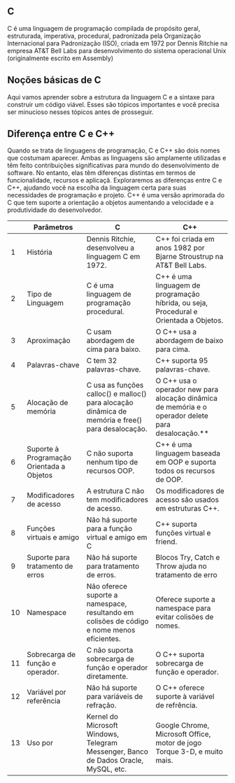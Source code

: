 ## C
C é uma linguagem de programação compilada de propósito geral, estruturada, imperativa, procedural, padronizada pela Organização Internacional para Padronização (ISO), criada em 1972 por Dennis Ritchie na empresa AT&T Bell Labs para desenvolvimento do sistema operacional Unix (originalmente escrito em Assembly)

## Noções básicas de C
Aqui vamos aprender sobre a estrutura da linguagem C e a sintaxe para construir um código viável.
Esses são tópicos importantes e você precisa ser minucioso nesses tópicos antes de prosseguir.

## Diferença entre C e C++
Quando se trata de linguagens de programação, C e C++ são dois nomes que costumam aparecer. 
Ambas as linguagens são amplamente utilizadas e têm feito contribuições significativas para  mundo do desenvolvimento de software.
No entanto, elas têm diferenças distintas em termos de funcionalidade, recursos e aplicaçã. 
Exploraremos as diferenças entre C e C++, ajudando você na escolha da linguagem certa para 
suas necessidades de programação e projeto.
C++ é uma versão aprimorada do C que tem suporte a orientação a objetos aumentando a velocidade e a produtividade do desenvolvedor.

|    | Parâmetros                                | C                                                                                                 | C++                                                                                                |
|----|-------------------------------------------|---------------------------------------------------------------------------------------------------|----------------------------------------------------------------------------------------------------|
| 1  | História                                  | Dennis Ritchie, desenvolveu a linguagem C em 1972.                                                | C++ foi criada em anos 1982 por Bjarne Stroustrup na AT&T Bell Labs.                               |
| 2  | Tipo de Linguagem                         | C é uma linguagem de programação procedural.                                                      | C++ é uma linguagem de programação híbrida, ou seja, Procedural e Orientada a Objetos.             |
| 3  | Aproximação                               | C usam abordagem de cima para baixo.                                                              | O C++ usa a abordagem de baixo para cima.                                                          |
| 4  | Palavras-chave                            | C tem 32 palavras-chave.                                                                          | C++ suporta 95 palavras-chave.                                                                     |
| 5  | Alocação de memória                       | C usa as funções calloc() e malloc() para alocação dinâmica de memória e free() para desalocação. | O C++ usa o operador new para alocação dinâmica de memória e o operador delete para desalocação.** |
| 6  | Suporte à Programação Orientada a Objetos | C não suporta nenhum tipo de recursos OOP.                                                        | C++ é uma linguagem baseada em OOP e suporta todos os recursos de OOP.                             |
| 7  | Modificadores de acesso                   | A estrutura C não tem modificadores de acesso.                                                    | Os modificadores de acesso são usados em estruturas C++.                                           |
| 8  | Funções virtuais e amigo                  | Não há suporte para a função virtual e amigo em C                                                 | C++ suporta funções virtual e friend.                                                              |
| 9  | Suporte para tratamento de erros          | Não há suporte para tratamento de erros.                                                          | Blocos Try, Catch e Throw ajuda no tratamento de erro                                              |
| 10 | Namespace                                 | Não oferece suporte a namespace, resultando em colisões de código e nome menos eficientes.        | Oferece suporte a namespace para evitar colisões de nomes.                                         |
| 11 | Sobrecarga de função e operador.          | C não suporta sobrecarga de função e operador diretamente.                                        | O C++ suporta sobrecarga de função e operador.                                                     |
| 12 | Variável por referência                   | Não há suporte para variáveis de refração.                                                        | O C++ oferece suporte à variável de refrência.                                                     |
| 13 | Uso por                                   | Kernel do Microsoft Windows, Telegram Messenger, Banco de Dados Oracle, MySQL, etc.               | Google Chrome, Microsoft Office, motor de jogo Torque 3-D, e muito mais.                           |